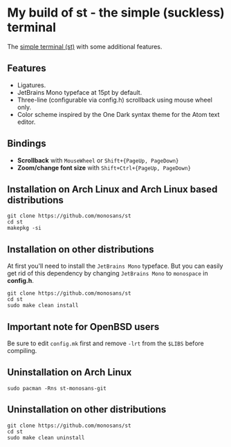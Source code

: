 # My build of st - the simple (suckless) terminal

The [simple terminal (st)](https://st.suckless.org/) with some additional features.

## Features

+ Ligatures.
+ JetBrains Mono typeface at 15pt by default.
+ Three-line (configurable via config.h) scrollback using mouse wheel only.
+ Color scheme inspired by the One Dark syntax theme for the Atom text editor.

## Bindings

+ **Scrollback** with `MouseWheel` or `Shift+{PageUp, PageDown}`
+ **Zoom/change font size** with `Shift+Ctrl+{PageUp, PageDown}`

## Installation on Arch Linux and Arch Linux based distributions

```
git clone https://github.com/monosans/st
cd st
makepkg -si
```

## Installation on other distributions

At first you'll need to install the `JetBrains Mono` typeface. But you can easily get rid of this dependency by changing `JetBrains Mono` to `monospace` in **config.h**.
```
git clone https://github.com/monosans/st
cd st
sudo make clean install
```

## Important note for OpenBSD users

Be sure to edit `config.mk` first and remove `-lrt` from the `$LIBS` before compiling.

## Uninstallation on Arch Linux

`sudo pacman -Rns st-monosans-git`

## Uninstallation on other distributions

```
git clone https://github.com/monosans/st
cd st
sudo make clean uninstall
```
